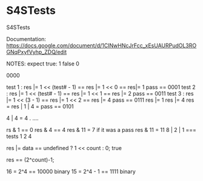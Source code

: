 # S4STests
S4STests

Documentation:  https://docs.google.com/document/d/1CINwHNcJrFcc_xEsUAURPudOL3ROGNqPxyfVyhp_ZDQ/edit

NOTES:
expect true:  1
false 0

0000

test 1 : res |= 1 << (test# - 1)  == res |= 1 << 0 == res|= 1  pass == 0001
test 2 : res |= 1 << (test# - 1)  == res |= 1 << 1 == res |= 2 pass == 0011
test 3 : res |= 1 << (3 - 1) == res |= 1 << 2 == res |= 4 pass == 0111
res |= 1
res |= 4
res = res | 1 | 4 = pass == 0101

4 | 4 = 4
.
....

rs & 1 == 0
res & 4 == 4
res & 11 = 7 if it was a pass res & 11 = 11
8 | 2 | 1 === tests 1 2 4

res |= data == undefined ? 1 << count :  0;
true 

res == (2^count)-1;

16 = 2^4     == 10000 binary
15 = 2^4 - 1 == 1111 binary
